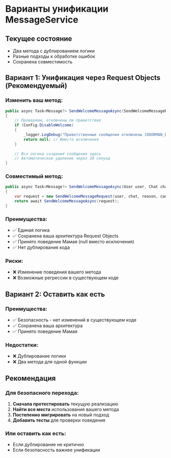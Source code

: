 # Варианты унификации MessageService

## Текущее состояние
- Два метода с дублированием логики
- Разные подходы к обработке ошибок
- Сохранена совместимость

## Вариант 1: Унификация через Request Objects (Рекомендуемый)

### Изменить ваш метод:
```csharp
public async Task<Message?> SendWelcomeMessageAsync(SendWelcomeMessageRequest request)
{
    // Проверяем, отключены ли приветствия
    if (Config.DisableWelcome)
    {
        _logger.LogDebug("Приветственные сообщения отключены (DOORMAN_DISABLE_WELCOME=true)");
        return null; // Вместо исключения
    }
    
    // Вся логика создания сообщения здесь
    // Автоматическое удаление через 20 секунд
}
```

### Совместимый метод:
```csharp
public async Task<Message?> SendWelcomeMessageAsync(User user, Chat chat, string reason, CancellationToken cancellationToken)
{
    var request = new SendWelcomeMessageRequest(user, chat, reason, cancellationToken);
    return await SendWelcomeMessageAsync(request);
}
```

### Преимущества:
- ✅ Единая логика
- ✅ Сохранена ваша архитектура Request Objects
- ✅ Принято поведение Мамая (null вместо исключения)
- ✅ Нет дублирования кода

### Риски:
- ❌ Изменение поведения вашего метода
- ❌ Возможные регрессии в существующем коде

## Вариант 2: Оставить как есть

### Преимущества:
- ✅ Безопасность - нет изменений в существующем коде
- ✅ Сохранена ваша архитектура
- ✅ Принято поведение Мамая

### Недостатки:
- ❌ Дублирование логики
- ❌ Два метода для одной функции

## Рекомендация

### Для безопасного перехода:
1. **Сначала протестировать** текущую реализацию
2. **Найти все места** использования вашего метода
3. **Постепенно мигрировать** на новый подход
4. **Добавить тесты** для проверки поведения

### Или оставить как есть:
- Если дублирование не критично
- Если безопасность важнее унификации 